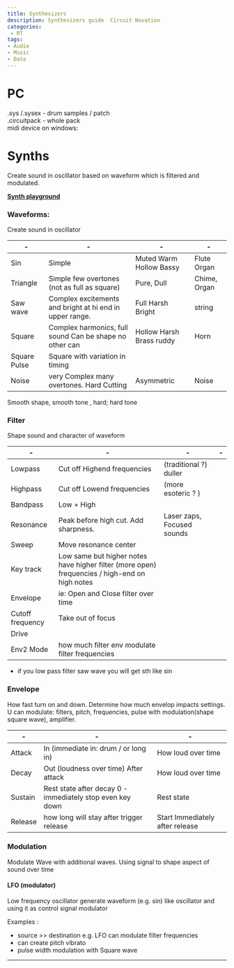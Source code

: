 ```yaml
---
title: Synthesizers
description: Synthesizers guide  Circuit Novation
categories:
 - RT
tags:
- Audio
- Music
- Data
---
```


# PC
.sys /.sysex  -  drum samples / patch  
.circuitpack  - whole pack  
midi device on windows:  


# Synths
Create sound in oscillator based on waveform which is filtered and modulated.

[**Synth playground**](https://learningsynths.ableton.com/en/playground)






### Waveforms:
Create sound in oscillator

|-|-|-|-|
|-|-|-|-|
Sin | Simple | Muted Warm Hollow Bassy |Flute Organ
Triangle| Simple few overtones  (not as full as square) | Pure, Dull | Chime, Organ
Saw wave | Complex excitements and bright at hi end in upper range. |  Full Harsh Bright | string
Square | Complex harmonics, full sound  Can be shape no other can| Hollow Harsh Brass ruddy | Horn
Square Pulse | Square with variation in timing
Noise | very Complex many overtones. Hard Cutting  |Asymmetric | Noise

Smooth shape, smooth tone , hard; hard tone


### Filter
Shape sound and character of waveform

 |-|-|-|-|
 |-|-|-|-|
Lowpass |  Cut off Highend frequencies  | (traditional ?) duller
Highpass | Cut off Lowend frequencies  | (more esoteric ? )
Bandpass | Low + High  
Resonance | Peak before high cut. Add sharpness. | Laser zaps, Focused sounds  
Sweep | Move resonance center   
Key track | Low same but higher notes have higher filter (more open) frequencies / high-end on high notes  
Envelope | ie: Open and Close filter over time  
Cutoff frequency | Take out of focus  
Drive |   
Env2 Mode  |  how much filter env modulate filter frequencies

-  if you low pass filter saw wave you will get sth like sin  



### Envelope
How fast turn on and down. Determine how much envelop impacts settings. U can modulate: filters, pitch, frequencies, pulse with modulation(shape square wave), amplifier.

|-|-|-|
|-|-|-|
Attack | In (immediate in: drum / or long in) | How loud over time  
Decay | Out (loudness over time) After attack  | How loud over time
Sustain | Rest state after decay 0 - immediately stop even key down | Rest state
Release | how long will stay after trigger release  | Start Immediately after release



### Modulation
Modulate Wave with additional waves. Using signal to shape aspect of sound over time


#### LFO (modulator)
Low frequency oscillator generate waveform (e.g. sin) like oscillator and using it as control signal modulator

Examples :    
- source >> destination e.g. LFO can modulate filter frequencies   
- can create pitch vibrato
- pulse width modulation with  Square wave

---
